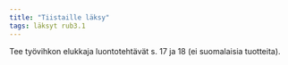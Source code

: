 ```yaml
---
title: "Tiistaille läksy"
tags: läksyt rub3.1
---
```


Tee työvihkon elukkaja luontotehtävät s. 17 ja 18 (ei suomalaisia tuotteita). 